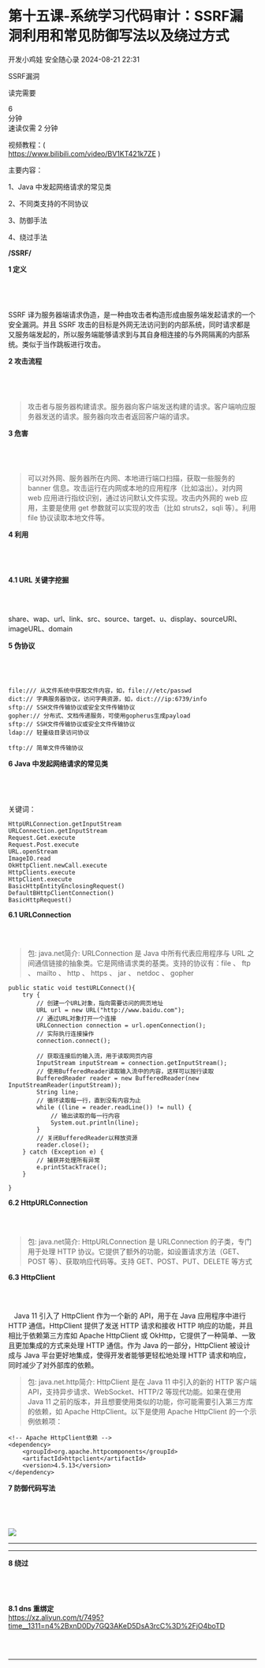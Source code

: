 #  第十五课-系统学习代码审计：SSRF漏洞利用和常见防御写法以及绕过方式   
开发小鸡娃  安全随心录   2024-08-21 22:31  
  
SSRF漏洞  
  
读完需要  
  
6  
分钟  
速读仅需 2 分钟  
  
视频教程：(   
https://www.bilibili.com/video/BV1KT421k7ZE )  
  
主要内容：  
  
1、Java 中发起网络请求的常见类  
  
2、不同类支持的不同协议  
  
3、防御手法  
  
4、绕过手法  
  
**/**SSRF**/**  
  
**1 定义**  
##      
  
SSRF 译为服务器端请求伪造，是一种由攻击者构造形成由服务端发起请求的一个安全漏洞。并且 SSRF 攻击的目标是外网无法访问到的内部系统，同时请求都是又服务端发起的，所以服务端能够请求到与其自身相连接的与外网隔离的内部系统。类似于当作跳板进行攻击。  
  
**2 攻击流程**  
##      
> 攻击者与服务器构建请求。服务器向客户端发送构建的请求。客户端响应服务器发送的请求。服务器向攻击者返回客户端的请求。  
  
  
**3 危害**  
##      
> 可以对外网、服务器所在内网、本地进行端口扫描，获取一些服务的 banner 信息。攻击运行在内网或本地的应用程序（比如溢出）。对内网 web 应用进行指纹识别，通过访问默认文件实现。攻击内外网的 web 应用，主要是使用 get 参数就可以实现的攻击（比如 struts2，sqli 等）。利用 file 协议读取本地文件等。  
  
  
**4 利用**  
##      
  
**4.1 URL 关键字挖掘**  
###      
  
share、wap、url、link、src、source、target、u、display、sourceURl、imageURL、domain  
  
**5 伪协议**  
##      
```
file:/// 从文件系统中获取文件内容，如，file:///etc/passwd
dict:// 字典服务器协议，访问字典资源，如，dict:///ip:6739/info
sftp:// SSH文件传输协议或安全文件传输协议
gopher:// 分布式、文档传递服务，可使用gopherus生成payload
sftp:// SSH文件传输协议或安全文件传输协议
ldap:// 轻量级目录访问协议

tftp:// 简单文件传输协议
```  
  
  
**6 Java 中发起网络请求的常见类**  
##      
  
关键词：  
```
HttpURLConnection.getInputStream
URLConnection.getInputStream
Request.Get.execute
Request.Post.execute
URL.openStream
ImageIO.read
OkHttpClient.newCall.execute
HttpClients.execute
HttpClient.execute
BasicHttpEntityEnclosingRequest()
DefaultBHttpClientConnection()
BasicHttpRequest()

```  
  
  
**6.1 URLConnection**  
  
###      
> 包: java.net简介: URLConnection 是 Java 中所有代表应用程序与 URL 之间通信链接的抽象类。它是网络请求类的基类。支持的协议有：file 、 ftp 、 mailto 、 http 、 https 、 jar 、 netdoc 、 gopher  
  
  
```
public static void testURLConnect(){
    try {
        // 创建一个URL对象，指向需要访问的网页地址
        URL url = new URL("http://www.baidu.com");
        // 通过URL对象打开一个连接
        URLConnection connection = url.openConnection();
        // 实际执行连接操作
        connection.connect();

        // 获取连接后的输入流，用于读取网页内容
        InputStream inputStream = connection.getInputStream();
        // 使用BufferedReader读取输入流中的内容，这样可以按行读取
        BufferedReader reader = new BufferedReader(new InputStreamReader(inputStream));
        String line;
        // 循环读取每一行，直到没有内容为止
        while ((line = reader.readLine()) != null) {
            // 输出读取的每一行内容
            System.out.println(line);
        }
        // 关闭BufferedReader以释放资源
        reader.close();
    } catch (Exception e) {
        // 捕获并处理所有异常
        e.printStackTrace();
    }

}

```  
  
  
**6.2 HttpURLConnection**  
  
###      
> 包: java.net简介: HttpURLConnection 是 URLConnection 的子类，专门用于处理 HTTP 协议。它提供了额外的功能，如设置请求方法（GET、POST 等）、获取响应代码等。支持 GET、POST、PUT、DELETE 等方式  
  
  
**6.3 HttpClient**  
###      
  
    Java 11 引入了 HttpClient 作为一个新的 API，用于在 Java 应用程序中进行 HTTP 通信。HttpClient 提供了发送 HTTP 请求和接收 HTTP 响应的功能，并且相比于依赖第三方库如 Apache HttpClient 或 OkHttp，它提供了一种简单、一致且更加集成的方式来处理 HTTP 通信。作为 Java 的一部分，HttpClient 被设计成与 Java 平台更好地集成，使得开发者能够更轻松地处理 HTTP 请求和响应，同时减少了对外部库的依赖。  
> 包: java.net.http简介: HttpClient 是在 Java 11 中引入的新的 HTTP 客户端 API，支持异步请求、WebSocket、HTTP/2 等现代功能。如果在使用 Java 11 之前的版本，并且想要使用类似的功能，你可能需要引入第三方库的依赖，如 Apache HttpClient。以下是使用 Apache HttpClient 的一个示例依赖项：  
  
  
```
<!-- Apache HttpClient依赖 -->
<dependency>
    <groupId>org.apache.httpcomponents</groupId>
    <artifactId>httpclient</artifactId>
    <version>4.5.13</version> 
</dependency>
```  
  
  
**7 防御代码写法**  
##      
  
![](https://mmbiz.qpic.cn/sz_mmbiz_png/9MnpyqibuMRYyz7DmhdkibbBpsw7F8tQiaUicQNIl08nUl70OYsXicDKHjVza4qia10fQ6F6wGZH5Zr6nbzA9qbWdy4A/640?wx_fmt=png&from=appmsg "")  
  
****  
****  
**8 绕过**  
##      
  
**8.1 dns 重绑定**  
https://xz.aliyun.com/t/7495?time__1311=n4%2BxnD0Dy7GQ3AKeD5DsA3rcC%3D%2FjO4boTD  
###      
  
****  
  
